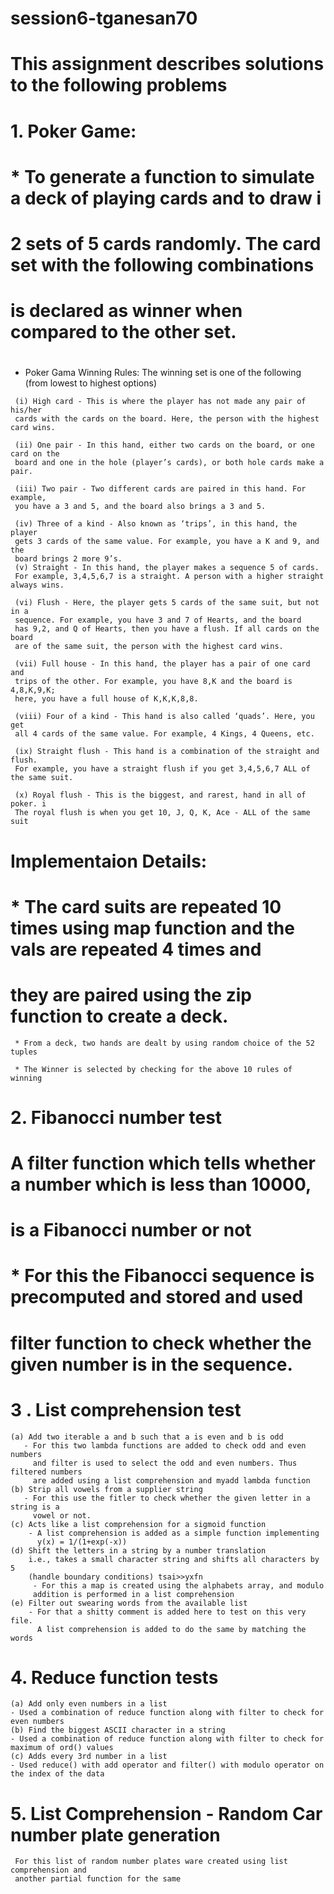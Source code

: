 # session6-tganesan70
#
# This assignment describes solutions to the following problems
#
# 1. Poker Game:
#   * To generate a function to simulate a deck of playing cards and to draw i
#     2 sets of 5 cards randomly. The card set with the following combinations
#     is declared as winner when compared to the other set. 
#     
   *  Poker Gama Winning Rules:
     The winning set is one of the following (from lowest to highest options)
     
     (i) High card - This is where the player has not made any pair of his/her 
     cards with the cards on the board. Here, the person with the highest card wins.
     
     (ii) One pair - In this hand, either two cards on the board, or one card on the 
     board and one in the hole (player’s cards), or both hole cards make a pair.
     
     (iii) Two pair - Two different cards are paired in this hand. For example, 
     you have a 3 and 5, and the board also brings a 3 and 5.
     
     (iv) Three of a kind - Also known as ‘trips’, in this hand, the player 
     gets 3 cards of the same value. For example, you have a K and 9, and the 
     board brings 2 more 9’s.
     (v) Straight - In this hand, the player makes a sequence 5 of cards. 
     For example, 3,4,5,6,7 is a straight. A person with a higher straight always wins.
     
     (vi) Flush - Here, the player gets 5 cards of the same suit, but not in a 
     sequence. For example, you have 3 and 7 of Hearts, and the board 
     has 9,2, and Q of Hearts, then you have a flush. If all cards on the board 
     are of the same suit, the person with the highest card wins.
     
     (vii) Full house - In this hand, the player has a pair of one card and 
     trips of the other. For example, you have 8,K and the board is 4,8,K,9,K; 
     here, you have a full house of K,K,K,8,8.
     
     (viii) Four of a kind - This hand is also called ‘quads’. Here, you get 
     all 4 cards of the same value. For example, 4 Kings, 4 Queens, etc.
     
     (ix) Straight flush - This hand is a combination of the straight and flush. 
     For example, you have a straight flush if you get 3,4,5,6,7 ALL of the same suit.
     
     (x) Royal flush - This is the biggest, and rarest, hand in all of poker. i
     The royal flush is when you get 10, J, Q, K, Ace - ALL of the same suit
     
# Implementaion Details:
#     * The card suits are repeated 10 times using map function and the vals are repeated 4 times and 
#     they are paired using the zip function to create a deck.
     
     * From a deck, two hands are dealt by using random choice of the 52 tuples
     
     * The Winner is selected by checking for the above 10 rules of winning
     
     
# 2. Fibanocci number test 
#    A filter function which tells whether a number which is less than 10000, 
#    is a Fibanocci number or not
#    * For this the Fibanocci sequence is precomputed and stored and used
#      filter function to check whether the given number is in the sequence.
   
# 3 . List comprehension test
    (a) Add two iterable a and b such that a is even and b is odd
       - For this two lambda functions are added to check odd and even numbers 
         and filter is used to select the odd and even numbers. Thus filtered numbers 
         are added using a list comprehension and myadd lambda function
    (b) Strip all vowels from a supplier string
       - For this use the fitler to check whether the given letter in a string is a
         vowel or not.
    (c) Acts like a list comprehension for a sigmoid function
        - A list comprehension is added as a simple function implementing
          y(x) = 1/(1+exp(-x))
    (d) Shift the letters in a string by a number translation
        i.e., takes a small character string and shifts all characters by 5 
        (handle boundary conditions) tsai>>yxfn
         - For this a map is created using the alphabets array, and modulo 
         addition is performed in a list comprehension
    (e) Filter out swearing words from the available list
        - For that a shitty comment is added here to test on this very file.
          A list comprehension is added to do the same by matching the words

# 4. Reduce function tests
    (a) Add only even numbers in a list 
    - Used a combination of reduce function along with filter to check for even numbers
    (b) Find the biggest ASCII character in a string
    - Used a combination of reduce function along with filter to check for maximum of ord() values
    (c) Adds every 3rd number in a list
    - Used reduce() with add operator and filter() with modulo operator on the index of the data

# 5. List Comprehension - Random Car number plate generation 
     For this list of random number plates ware created using list comprehension and
     another partial function for the same
     
    
    
    
     
     